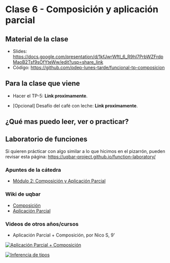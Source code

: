 # Clase 6 - Composición y aplicación parcial

## Material de la clase

- Slides: https://docs.google.com/presentation/d/1kfJwrWftI_6_R9hI7PrbWZFrdpMaoB2Tsf9sOfYteWw/edit?usp=share_link
- Código: https://github.com/pdep-lunes-tarde/funcional-tp-composicion

## Para la clase que viene

- Hacer el TP-5: **Link proximamente**.

- [Opcional] Desafío del café con leche: **Link proximamente**.

## ¿Qué mas puedo leer, ver o practicar?

## Laboratorio de funciones

Si quieren prácticar con algo similar a lo que hicimos en el pizarrón, pueden revisar esta página:
https://uqbar-project.github.io/function-laboratory/

### Apuntes de la cátedra

- [Módulo 2: Composición y Aplicación Parcial](https://docs.google.com/document/d/1n7TPE2qRpFSnj95lIZFD-q7Ko_DT9XZLH9_kEkNClrU/edit)

### Wiki de uqbar

- [Composición](https://wiki.uqbar.org/wiki/articles/composicion.html)
- [Aplicación Parcial](https://wiki.uqbar.org/wiki/articles/aplicacion-parcial.html)

### Videos de otros años/cursos

- Aplicación Parcial + Composición, por Nico S, 9'

[![Aplicación Parcial + Composición](https://img.youtube.com/vi/LJGxkKKbUSg/0.jpg)](https://youtu.be/LJGxkKKbUSg "Aplicación Parcial + Composición")

[![Inferencia de tipos](https://img.youtube.com/vi/iWPWbPuEEQ0/0.jpg)](https://youtu.be/iWPWbPuEEQ0 "Inferencia de tipos")

